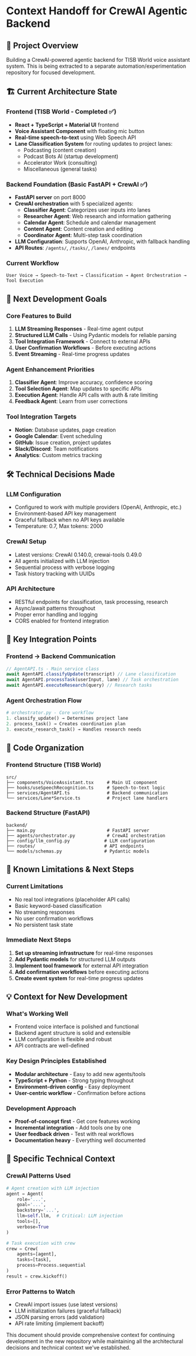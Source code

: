 # Context Handoff for CrewAI Agentic Backend

## 🎯 Project Overview
Building a CrewAI-powered agentic backend for TISB World voice assistant system. This is being extracted to a separate automation/experimentation repository for focused development.

## 🏗️ Current Architecture State

### Frontend (TISB World - Completed ✅)
- **React + TypeScript + Material UI** frontend
- **Voice Assistant Component** with floating mic button
- **Real-time speech-to-text** using Web Speech API
- **Lane Classification System** for routing updates to project lanes:
  - Podcasting (content creation)
  - Podcast Bots AI (startup development)
  - Accelerator Work (consulting)
  - Miscellaneous (general tasks)

### Backend Foundation (Basic FastAPI + CrewAI ✅)
- **FastAPI server** on port 8000
- **CrewAI orchestration** with 5 specialized agents:
  - **Classifier Agent**: Categorizes user inputs into lanes
  - **Researcher Agent**: Web research and information gathering
  - **Calendar Agent**: Schedule and calendar management
  - **Content Agent**: Content creation and editing
  - **Coordinator Agent**: Multi-step task coordination
- **LLM Configuration**: Supports OpenAI, Anthropic, with fallback handling
- **API Routes**: `/agents/`, `/tasks/`, `/lanes/` endpoints

### Current Workflow
```
User Voice → Speech-to-Text → Classification → Agent Orchestration → Tool Execution
```

## 🎯 Next Development Goals

### Core Features to Build
1. **LLM Streaming Responses** - Real-time agent output
2. **Structured LLM Calls** - Using Pydantic models for reliable parsing
3. **Tool Integration Framework** - Connect to external APIs
4. **User Confirmation Workflows** - Before executing actions
5. **Event Streaming** - Real-time progress updates

### Agent Enhancement Priorities
1. **Classifier Agent**: Improve accuracy, confidence scoring
2. **Tool Selection Agent**: Map updates to specific APIs
3. **Execution Agent**: Handle API calls with auth & rate limiting
4. **Feedback Agent**: Learn from user corrections

### Tool Integration Targets
- **Notion**: Database updates, page creation
- **Google Calendar**: Event scheduling  
- **GitHub**: Issue creation, project updates
- **Slack/Discord**: Team notifications
- **Analytics**: Custom metrics tracking

## 🛠️ Technical Decisions Made

### LLM Configuration
- Configured to work with multiple providers (OpenAI, Anthropic, etc.)
- Environment-based API key management
- Graceful fallback when no API keys available
- Temperature: 0.7, Max tokens: 2000

### CrewAI Setup
- Latest versions: CrewAI 0.140.0, crewai-tools 0.49.0
- All agents initialized with LLM injection
- Sequential process with verbose logging
- Task history tracking with UUIDs

### API Architecture
- RESTful endpoints for classification, task processing, research
- Async/await patterns throughout
- Proper error handling and logging
- CORS enabled for frontend integration

## 🔗 Key Integration Points

### Frontend → Backend Communication
```typescript
// AgentAPI.ts - Main service class
await AgentAPI.classifyUpdate(transcript) // Lane classification
await AgentAPI.processTask(userInput, lane) // Task orchestration
await AgentAPI.executeResearch(query) // Research tasks
```

### Agent Orchestration Flow
```python
# orchestrator.py - Core workflow
1. classify_update() → Determines project lane
2. process_task() → Creates coordination plan
3. execute_research_task() → Handles research needs
```

## 📝 Code Organization

### Frontend Structure (TISB World)
```
src/
├── components/VoiceAssistant.tsx     # Main UI component
├── hooks/useSpeechRecognition.ts     # Speech-to-text logic
├── services/AgentAPI.ts              # Backend communication
└── services/Lane*Service.ts          # Project lane handlers
```

### Backend Structure (FastAPI)
```
backend/
├── main.py                           # FastAPI server
├── agents/orchestrator.py            # CrewAI orchestration
├── config/llm_config.py             # LLM configuration
├── routes/                          # API endpoints
└── models/schemas.py                # Pydantic models
```

## 🚧 Known Limitations & Next Steps

### Current Limitations
- No real tool integrations (placeholder API calls)
- Basic keyword-based classification
- No streaming responses
- No user confirmation workflows
- No persistent task state

### Immediate Next Steps
1. **Set up streaming infrastructure** for real-time responses
2. **Add Pydantic models** for structured LLM outputs
3. **Implement tool framework** for external API integration
4. **Add confirmation workflows** before executing actions
5. **Create event system** for real-time progress updates

## 💡 Context for New Development

### What's Working Well
- Frontend voice interface is polished and functional
- Backend agent structure is solid and extensible
- LLM configuration is flexible and robust
- API contracts are well-defined

### Key Design Principles Established
- **Modular architecture** - Easy to add new agents/tools
- **TypeScript + Python** - Strong typing throughout
- **Environment-driven config** - Easy deployment
- **User-centric workflow** - Confirmation before actions

### Development Approach
- **Proof-of-concept first** - Get core features working
- **Incremental integration** - Add tools one by one
- **User feedback driven** - Test with real workflows
- **Documentation heavy** - Everything well documented

## 🎯 Specific Technical Context

### CrewAI Patterns Used
```python
# Agent creation with LLM injection
agent = Agent(
    role='...',
    goal='...',
    backstory='...',
    llm=self.llm,  # Critical: LLM injection
    tools=[],
    verbose=True
)

# Task execution with crew
crew = Crew(
    agents=[agent],
    tasks=[task],
    process=Process.sequential
)
result = crew.kickoff()
```

### Error Patterns to Watch
- CrewAI import issues (use latest versions)
- LLM initialization failures (graceful fallback)
- JSON parsing errors (add validation)
- API rate limiting (implement backoff)

This document should provide comprehensive context for continuing development in the new repository while maintaining all the architectural decisions and technical context we've established.
